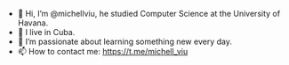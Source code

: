 - 👋 Hi, I’m @michellviu, he studied Computer Science at the University of Havana.
- 👀 I live in Cuba.
- 🌱 I’m passionate about learning something new every day.
- 📫 How to contact me: https://t.me/michell_viu

<!---
michellviu/michellviu is a ✨ special ✨ repository because its `README.md` (this file) appears on your GitHub profile.
You can click the Preview link to take a look at your changes.
--->
